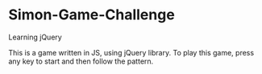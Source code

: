 # Simon-Game-Challenge
Learning jQuery

This is a game written in JS, using jQuery library. To play this game, press any key to start and then follow the pattern.
